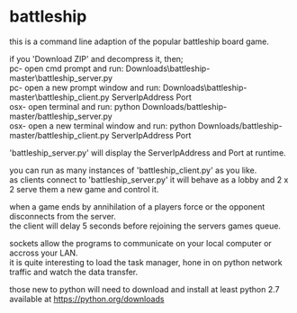 # battleship

this is a command line adaption of the popular battleship board game.

if you 'Download ZIP' and decompress it, then; </br>
pc- open cmd prompt and run:  Downloads\battleship-master\battleship_server.py</br>
pc- open a new prompt window and run:  Downloads\battleship-master\battleship_client.py ServerIpAddress Port</br>
osx- open terminal and run:  python Downloads/battleship-master/battleship_server.py</br>
osx- open a new terminal window and run:  python Downloads/battleship-master/battleship_client.py ServerIpAddress Port

'battleship_server.py' will display the ServerIpAddress and Port at runtime.

you can run as many instances of 'battleship_client.py' as you like.</br>
as clients connect to 'battleship_server.py' it will behave as a lobby and 2 x 2 serve them a new game and control it.

when a game ends by annihilation of a players force or the opponent disconnects from the server.</br>
the client will delay 5 seconds before rejoining the servers games queue.

sockets allow the programs to communicate on your local computer or accross your LAN.</br>
it is quite interesting to load the task manager, hone in on python network traffic and watch the data transfer.

those new to python will need to download and install at least python 2.7 available at <a href="https://python.org/downloads">https://python.org/downloads</a>
